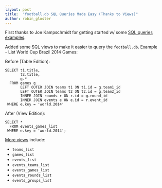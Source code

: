 ```yaml
---
layout: post
title:  "football.db SQL Queries Made Easy (Thanks to Views)"
author: robin_gloster
---
```


First thanks to Joe Kampschmidt for getting started w/
some [SQL queries examples](http://openfootball.github.io/docs/sql-queries-intro.html).

Added some SQL views to make it easier to query the `football.db`.
Example - List World Cup Brazil 2014 Games: 

Before (Table Edition): 

~~~
SELECT t1.title, 
       t2.title, 
       g.* 
  FROM games g 
       LEFT OUTER JOIN teams t1 ON t1.id = g.team1_id 
       LEFT OUTER JOIN teams t2 ON t2.id = g.team2_id 
       INNER JOIN rounds r ON r.id = g.round_id 
       INNER JOIN events e ON e.id = r.event_id 
 WHERE e.key = 'world.2014' 
~~~

After (View Edition): 

~~~
SELECT * 
  FROM events_games_list 
 WHERE e.key = 'world.2014'; 
~~~

[More views](https://github.com/openfootball/schema.sql) include: 

- `teams_list` 
- `games_list` 
- `events_list` 
- `events_teams_list` 
- `events_games_list` 
- `events_rounds_list` 
- `events_groups_list`
